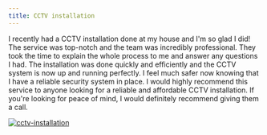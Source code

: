 ```yaml
---
title: CCTV installation
---
```


I recently had a CCTV installation done at my house and I'm so glad I did! The service was top-notch and the team was incredibly professional. They took the time to explain the whole process to me and answer any questions I had. The installation was done quickly and efficiently and the CCTV system is now up and running perfectly. I feel much safer now knowing that I have a reliable security system in place. I would highly recommend this service to anyone looking for a reliable and affordable CCTV installation. If you're looking for peace of mind, I would definitely recommend giving them a call.

[![cctv-installation](<https://dabuttonfactory.com/button.png?t=CHECK+SERVICE&f=Noto+Sans-Bold&ts=26&tc=fff&hp=45&vp=20&c=11&bgt=unicolored&bgc=4bd42f>)](<https://www.bark.com/?a_aid=5d2d0e83cdc39>)